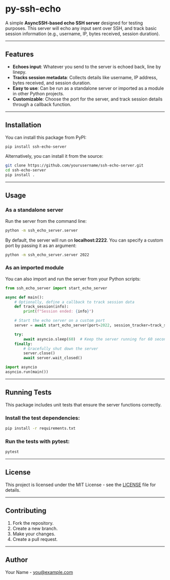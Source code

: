 # py-ssh-echo

A simple **AsyncSSH-based echo SSH server** designed for testing purposes. This server will echo any input sent over SSH, and track basic session information (e.g., username, IP, bytes received, session duration).

---

## Features

- **Echoes input**: Whatever you send to the server is echoed back, line by linepy.
- **Tracks session metadata**: Collects details like username, IP address, bytes received, and session duration.
- **Easy to use**: Can be run as a standalone server or imported as a module in other Python projects.
- **Customizable**: Choose the port for the server, and track session details through a callback function.

---

## Installation

You can install this package from PyPI:

```bash
pip install ssh-echo-server
```

Alternatively, you can install it from the source:

```bash
git clone https://github.com/yourusername/ssh-echo-server.git
cd ssh-echo-server
pip install .
```

---

## Usage

### As a standalone server

Run the server from the command line:

```bash
python -m ssh_echo_server.server
```

By default, the server will run on **localhost:2222**. You can specify a custom port by passing it as an argument:

```bash
python -m ssh_echo_server.server 2022
```

### As an imported module

You can also import and run the server from your Python scripts:

```python
from ssh_echo_server import start_echo_server

async def main():
    # Optionally, define a callback to track session data
    def track_session(info):
        print(f"Session ended: {info}")

    # Start the echo server on a custom port
    server = await start_echo_server(port=2022, session_tracker=track_session)

    try:
        await asyncio.sleep(60)  # Keep the server running for 60 seconds
    finally:
        # Gracefully shut down the server
        server.close()
        await server.wait_closed()

import asyncio
asyncio.run(main())
```

---

## Running Tests

This package includes unit tests that ensure the server functions correctly.

### Install the test dependencies:

```bash
pip install -r requirements.txt
```

### Run the tests with pytest:

```bash
pytest
```

---

## License

This project is licensed under the MIT License - see the [LICENSE](LICENSE) file for details.

---

## Contributing

1. Fork the repository.
2. Create a new branch.
3. Make your changes.
4. Create a pull request.

---

## Author

Your Name - [you@example.com](mailto:you@example.com)
